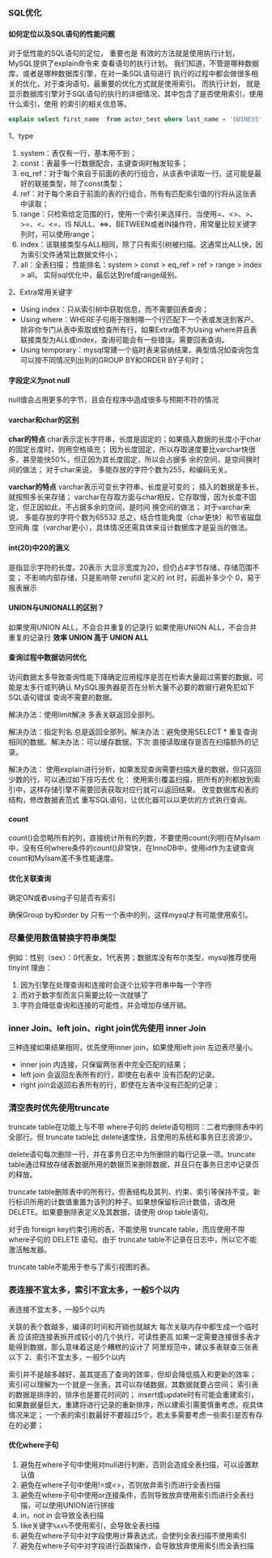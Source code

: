 ### SQL优化

#### 如何定位以及SQL语句的性能问题

对于低性能的SQL语句的定位， 重要也是 有效的方法就是使用执行计划， MySQL提供了explain命令来
查看语句的执行计划。 我们知道，不管是哪种数据库，或者是哪种数据库引擎，在对一条SQL语句进行
执行的过程中都会做很多相关的优化，对于查询语句，最重要的优化方式就是使用索引。 而执行计划，
就是显示数据库引擎对于SQL语句的执行的详细情况，其中包含了是否使用索引，使用什么索引，使用
的索引的相关信息等。  

```sql
explain select first_name  from actor_test where last_name = 'GUINESS' and last_update > '2006-01-01 00:00:00' and actor_id = 1;
```

1、type
  1. system：表仅有一行，基本用不到；
  2. const：表最多一行数据配合，主键查询时触发较多；
  3. eq_ref：对于每个来自于前面的表的行组合，从该表中读取一行。这可能是最好的联接类型，除了const类型；
  4. ref：对于每个来自于前面的表的行组合，所有有匹配索引值的行将从这张表中读取；
  5. range：只检索给定范围的行，使用一个索引来选择行。当使用=、<>、>、>=、<、<=、IS NULL、<=>、BETWEEN或者IN操作符，用常量比较关键字列时，可以使用range；
  6. index：该联接类型与ALL相同，除了只有索引树被扫描。这通常比ALL快，因为索引文件通常比数据文件小；
  7. all：全表扫描；
性能排名：system > const > eq_ref > ref > range > index > all。
实际sql优化中，最后达到ref或range级别。

2、Extra常用关键字
  * Using index：只从索引树中获取信息，而不需要回表查询；
  * Using where：WHERE子句用于限制哪一个行匹配下一个表或发送到客户。除非你专门从表中索取或检查所有行，如果Extra值不为Using where并且表联接类型为ALL或index，查询可能会有一些错误。需要回表查询。
  * Using temporary：mysql常建一个临时表来容纳结果，典型情况如查询包含可以按不同情况列出列的GROUP BY和ORDER BY子句时；

#### 字段定义为not null

null值会占用更多的字节，且会在程序中造成很多与预期不符的情况

#### varchar和char的区别

**char的特点**
char表示定长字符串，长度是固定的；如果插入数据的长度小于char的固定长度时，则用空格填充；
因为长度固定，所以存取速度要比varchar快很多，甚至能快50%，但正因为其长度固定，所以会占据多
余的空间，是空间换时间的做法；
对于char来说， 多能存放的字符个数为255，和编码无关。

**varchar的特点**
varchar表示可变长字符串，长度是可变的；
插入的数据是多长，就按照多长来存储；
varchar在存取方面与char相反，它存取慢，因为长度不固定，但正因如此，不占据多余的空间，是时间
换空间的做法；
对于varchar来说， 多能存放的字符个数为65532 总之，结合性能角度（char更快）和节省磁盘空间角
度（varchar更小），具体情况还需具体来设计数据库才是妥当的做法。  

#### int(20)中20的涵义  

是指显示字符的长度。20表示 大显示宽度为20，但仍占4字节存储，存储范围不变；
不影响内部存储，只是影响带 zerofill 定义的 int 时，前面补多少个 0，易于报表展示  

#### UNION与UNIONALL的区别？  

如果使用UNION ALL，不会合并重复的记录行
如果使用UNION ALL，不会合并重复的记录行
**效率 UNION 高于 UNION ALL**   

#### 查询过程中数据访问优化

访问数据太多导致查询性能下降确定应用程序是否在检索大量超过需要的数据，可能是太多行或列确认
MySQL服务器是否在分析大量不必要的数据行避免犯如下SQL语句错误
查询不需要的数据。

解决办法：使用limit解决
多表关联返回全部列。

解决办法：指定列名
总是返回全部列。解决办法：避免使用SELECT * 重复查询相同的数据。解决办法：可以缓存数据，下次
直接读取缓存是否在扫描额外的记录。

解决办法：
使用explain进行分析，如果发现查询需要扫描大量的数据，但只返回少数的行，可以通过如下技巧去优
化：
使用索引覆盖扫描，把所有的列都放到索引中，这样存储引擎不需要回表获取对应行就可以返回结果。
改变数据库和表的结构，修改数据表范式
重写SQL语句，让优化器可以以更优的方式执行查询。  

#### count

count()会忽略所有的列，直接统计所有的列数，不要使用count(列明)在MyIsam中，没有任何where条件的count()非常快，在InnoDB中，使用id作为主键查询count和MyIsam差不多性能速度。

#### 优化关联查询

确定ON或者using子句是否有索引

确保Group by和order by 只有一个表中的列，这样mysql才有可能使用索引。

### 尽量使用数值替换字符串类型
例如：性别（sex）：0代表女，1代表男；数据库没有布尔类型，mysql推荐使用tinyint
理由：
1. 因为引擎在处理查询和连接时会逐个比较字符串中每一个字符
2. 而对于数字型而言只需要比较一次就够了
3. 字符会降低查询和连接的可能性，并会增加存储开销。

### inner Join、left join、right join优先使用 inner Join
三种连接如果结果相同，优先使用inner join，如果使用left  join 左边表尽量小。
* inner join 内连接，只保留两张表中完全匹配的结果；
* left join 会返回左表所有的行，即使在右表中 没有匹配的记录。
* right join会返回右表所有的行，即使在左表中没有匹配的记录；

### 清空表时优先使用truncate
truncate table在功能上与不带 where子句的 delete语句相同：二者均删除表中的全部行。但 truncate table比 delete速度快，且使用的系统和事务日志资源少。

delete语句每次删除一行，并在事务日志中为所删除的每行记录一项。truncate table通过释放存储表数据所用的数据页来删除数据，并且只在事务日志中记录页的释放。

truncate table删除表中的所有行，但表结构及其列、约束、索引等保持不变。新行标识所用的计数值重置为该列的种子。如果想保留标识计数值，请改用 DELETE。如果要删除表定义及其数据，请使用 drop table语句。

对于由 foreign key约束引用的表，不能使用 truncate table，而应使用不带  where子句的 DELETE 语句。由于 truncate table不记录在日志中，所以它不能激活触发器。

truncate table不能用于参与了索引视图的表。

### 表连接不宜太多，索引不宜太多，一般5个以内
表连接不宜太多，一般5个以内

关联的表个数越多，编译的时间和开销也就越大
每次关联内存中都生成一个临时表
应该把连接表拆开成较小的几个执行，可读性更高
如果一定需要连接很多表才能得到数据，那么意味着这是个糟糕的设计了
阿里规范中，建议多表联查三张表以下
2、索引不宜太多，一般5个以内

索引并不是越多越好，虽其提高了查询的效率，但却会降低插入和更新的效率；
索引可以理解为一个就是一张表，其可以存储数据，其数据就要占空间；
索引表的数据是排序的，排序也是要花时间的；
insert或update时有可能会重建索引，如果数据量巨大，重建将进行记录的重新排序，所以建索引需要慎重考虑，视具体情况来定；
一个表的索引数最好不要超过5个，若太多需要考虑一些索引是否有存在的必要；

#### 优化where子句

1. 避免在where子句中使用对null进行判断，否则会造成全表扫描，可以设置默认值
2. 避免在where子句中使用!=或<>，否则放弃索引而进行全表扫描
3. 避免在where子句中使用or连接条件，否则导致放弃使用索引而进行全表扫描，可以使用UNION进行拼接
4. in，not in 会导致全表扫描
5. like关键字`%xx%`不使用索引，会导致全表扫描
6. 避免在where子句中对字段使用计算表达式，会使列全表扫描不使用索引
7. 避免在where子句中对字段进行函数操作，会导致放弃使用索引而全表扫描
